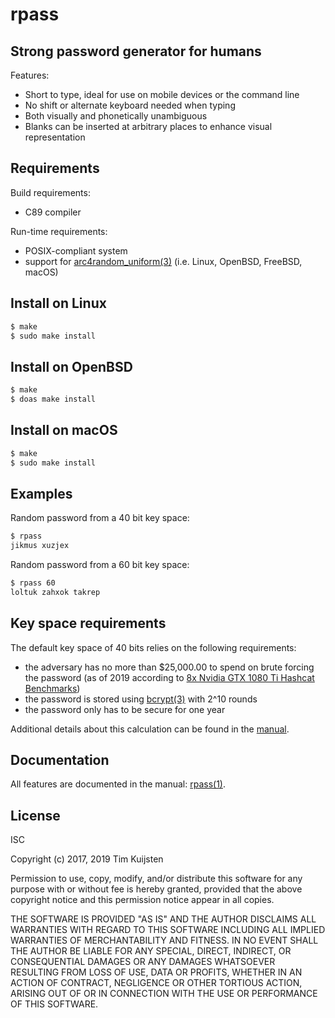 # rpass

## Strong password generator for humans

Features:
* Short to type, ideal for use on mobile devices or the command line
* No shift or alternate keyboard needed when typing
* Both visually and phonetically unambiguous
* Blanks can be inserted at arbitrary places to enhance visual representation

## Requirements

Build requirements:
* C89 compiler

Run-time requirements:
* POSIX-compliant system
* support for [arc4random_uniform(3)] (i.e. Linux, OpenBSD, FreeBSD, macOS)

## Install on Linux
```sh
$ make
$ sudo make install
```

## Install on OpenBSD
```sh
$ make
$ doas make install
```

## Install on macOS
```sh
$ make
$ sudo make install
```

## Examples
Random password from a 40 bit key space:
```sh
$ rpass
jikmus xuzjex
```

Random password from a 60 bit key space:
```sh
$ rpass 60
loltuk zahxok takrep
```

## Key space requirements

The default key space of 40 bits relies on the following requirements:
* the adversary has no more than $25,000.00 to spend on brute forcing the
  password (as of 2019 according to [8x Nvidia GTX 1080 Ti Hashcat Benchmarks])
* the password is stored using [bcrypt(3)] with 2^10 rounds
* the password only has to be secure for one year

Additional details about this calculation can be found in the [manual].

## Documentation

All features are documented in the manual: [rpass(1)].

## License

ISC

Copyright (c) 2017, 2019 Tim Kuijsten

Permission to use, copy, modify, and/or distribute this software for any
purpose with or without fee is hereby granted, provided that the above
copyright notice and this permission notice appear in all copies.

THE SOFTWARE IS PROVIDED "AS IS" AND THE AUTHOR DISCLAIMS ALL WARRANTIES
WITH REGARD TO THIS SOFTWARE INCLUDING ALL IMPLIED WARRANTIES OF
MERCHANTABILITY AND FITNESS. IN NO EVENT SHALL THE AUTHOR BE LIABLE FOR
ANY SPECIAL, DIRECT, INDIRECT, OR CONSEQUENTIAL DAMAGES OR ANY DAMAGES
WHATSOEVER RESULTING FROM LOSS OF USE, DATA OR PROFITS, WHETHER IN AN
ACTION OF CONTRACT, NEGLIGENCE OR OTHER TORTIOUS ACTION, ARISING OUT OF
OR IN CONNECTION WITH THE USE OR PERFORMANCE OF THIS SOFTWARE.


[8x Nvidia GTX 1080 Ti Hashcat Benchmarks]: https://gist.github.com/epixoip/ace60d09981be09544fdd35005051505
[arc4random_uniform(3)]: https://man.openbsd.org/arc4random_uniform.3
[bcrypt(3)]: https://man.openbsd.org/bcrypt.3
[rpass(1)]: https://netsend.nl/rpass/rpass.1.html
[manual]: https://netsend.nl/rpass/rpass.1.html
